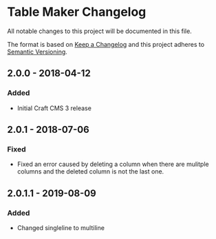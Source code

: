 # Table Maker Changelog

All notable changes to this project will be documented in this file.

The format is based on [Keep a Changelog](http://keepachangelog.com/) and this project adheres to [Semantic Versioning](http://semver.org/).

## 2.0.0 - 2018-04-12
### Added
- Initial Craft CMS 3 release

## 2.0.1 - 2018-07-06
### Fixed
- Fixed an error caused by deleting a column when there are mulitple columns and the deleted column is not the last one.

## 2.0.1.1 - 2019-08-09
### Added
- Changed singleline to multiline

